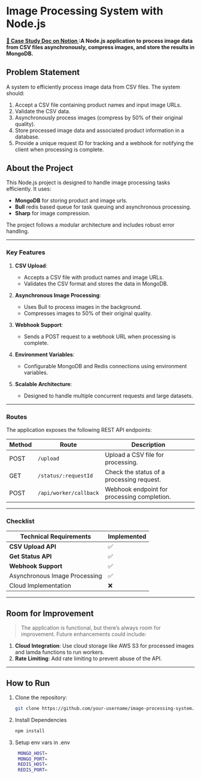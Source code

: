 # Image Processing System with Node.js

#### <a href="https://neeraj-22.notion.site/Nodejs-Image-Compression-1ae61b78c2de80d58f1ffd59443b9cf0" target="_blank">🔗 Case Study Doc on Notion </a> :A Node.js application to process image data from CSV files asynchronously, compress images, and store the results in MongoDB.

## Problem Statement
A system to efficiently process image data from CSV files. The system should:
1. Accept a CSV file containing product names and input image URLs.
2. Validate the CSV data.
3. Asynchronously process images (compress by 50% of their original quality).
4. Store processed image data and associated product information in a database.
5. Provide a unique request ID for tracking and a webhook for notifying the client when processing is complete.

## About the Project
This Node.js project is designed to handle image processing tasks efficiently. It uses:
- **MongoDB** for storing product and image urls.
- **Bull** redis based queue for task queuing and asynchronous processing.
- **Sharp** for image compression.

The project follows a modular architecture and includes robust error handling.

---

### **Key Features**
1. **CSV Upload**:
   - Accepts a CSV file with product names and image URLs.
   - Validates the CSV format and stores the data in MongoDB.

2. **Asynchronous Image Processing**:
   - Uses Bull to process images in the background.
   - Compresses images to 50% of their original quality.

3. **Webhook Support**:
   - Sends a POST request to a webhook URL when processing is complete.

4. **Environment Variables**:
   - Configurable MongoDB and Redis connections using environment variables.

5. **Scalable Architecture**:
   - Designed to handle multiple concurrent requests and large datasets.

---

### **Routes**
The application exposes the following REST API endpoints:

| Method | Route               | Description                                      |
|--------|---------------------|--------------------------------------------------|
| POST   | `/upload`           | Upload a CSV file for processing.                |
| GET    | `/status/:requestId`| Check the status of a processing request.        |
| POST   | `/api/worker/callback` | Webhook endpoint for processing completion.   |

---

### **Checklist**

| Technical Requirements       | Implemented |
|------------------------------|----------------------------|
| <b>CSV Upload API</b>    | ✅                         |
| <b>Get Status API</b>    | ✅                         |
| <b>Webhook Support</b>              | ✅                         |
| Asynchronous Image Processing| ✅                         |
| Cloud Implementation    | ❌                         |

---

## Room for Improvement
> The application is functional, but there’s always room for improvement. Future enhancements could include:

1. **Cloud Integration**: Use cloud storage like AWS S3 for processed images and lamda functions to run workers.
2. **Rate Limiting**: Add rate limiting to prevent abuse of the API.

---

## How to Run
1. Clone the repository:
   ```bash
   git clone https://github.com/your-username/image-processing-system.git
2. Install Dependencies
   ```bash
   npm install
3. Setup env vars in .env
   ```bash
    MONGO_HOST=
    MONGO_PORT=
    REDIS_HOST=
    REDIS_PORT=